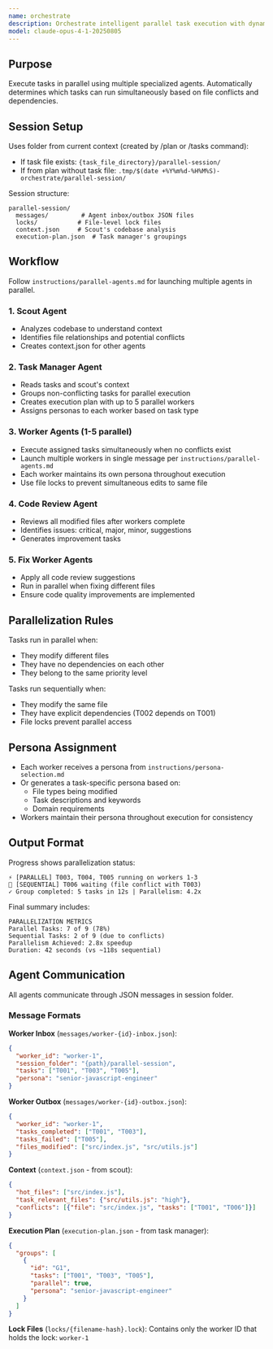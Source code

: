 ```yaml
---
name: orchestrate
description: Orchestrate intelligent parallel task execution with dynamic agents
model: claude-opus-4-1-20250805
---
```


## Purpose

Execute tasks in parallel using multiple specialized agents. Automatically determines which tasks can run simultaneously based on file conflicts and dependencies.

## Session Setup

Uses folder from current context (created by /plan or /tasks command):
- If task file exists: `{task_file_directory}/parallel-session/`
- If from plan without task file: `.tmp/$(date +%Y%m%d-%H%M%S)-orchestrate/parallel-session/`

Session structure:
```
parallel-session/
  messages/         # Agent inbox/outbox JSON files
  locks/           # File-level lock files
  context.json     # Scout's codebase analysis
  execution-plan.json  # Task manager's groupings
```

## Workflow

Follow `instructions/parallel-agents.md` for launching multiple agents in parallel.

### 1. Scout Agent
- Analyzes codebase to understand context
- Identifies file relationships and potential conflicts
- Creates context.json for other agents

### 2. Task Manager Agent
- Reads tasks and scout's context
- Groups non-conflicting tasks for parallel execution
- Creates execution plan with up to 5 parallel workers
- Assigns personas to each worker based on task type

### 3. Worker Agents (1-5 parallel)
- Execute assigned tasks simultaneously when no conflicts exist
- Launch multiple workers in single message per `instructions/parallel-agents.md`
- Each worker maintains its own persona throughout execution
- Use file locks to prevent simultaneous edits to same file

### 4. Code Review Agent
- Reviews all modified files after workers complete
- Identifies issues: critical, major, minor, suggestions
- Generates improvement tasks

### 5. Fix Worker Agents
- Apply all code review suggestions
- Run in parallel when fixing different files
- Ensure code quality improvements are implemented

## Parallelization Rules

Tasks run in parallel when:
- They modify different files
- They have no dependencies on each other
- They belong to the same priority level

Tasks run sequentially when:
- They modify the same file
- They have explicit dependencies (T002 depends on T001)
- File locks prevent parallel access

## Persona Assignment

- Each worker receives a persona from `instructions/persona-selection.md`
- Or generates a task-specific persona based on:
  - File types being modified
  - Task descriptions and keywords
  - Domain requirements
- Workers maintain their persona throughout execution for consistency

## Output Format

Progress shows parallelization status:
```
⚡ [PARALLEL] T003, T004, T005 running on workers 1-3
🔄 [SEQUENTIAL] T006 waiting (file conflict with T003)
✓ Group completed: 5 tasks in 12s | Parallelism: 4.2x
```

Final summary includes:
```
PARALLELIZATION METRICS
Parallel Tasks: 7 of 9 (78%)
Sequential Tasks: 2 of 9 (due to conflicts)
Parallelism Achieved: 2.8x speedup
Duration: 42 seconds (vs ~118s sequential)
```

## Agent Communication

All agents communicate through JSON messages in session folder.

### Message Formats

**Worker Inbox** (`messages/worker-{id}-inbox.json`):
```json
{
  "worker_id": "worker-1",
  "session_folder": "{path}/parallel-session",
  "tasks": ["T001", "T003", "T005"],
  "persona": "senior-javascript-engineer"
}
```

**Worker Outbox** (`messages/worker-{id}-outbox.json`):
```json
{
  "worker_id": "worker-1",
  "tasks_completed": ["T001", "T003"],
  "tasks_failed": ["T005"],
  "files_modified": ["src/index.js", "src/utils.js"]
}
```

**Context** (`context.json` - from scout):
```json
{
  "hot_files": ["src/index.js"],
  "task_relevant_files": {"src/utils.js": "high"},
  "conflicts": [{"file": "src/index.js", "tasks": ["T001", "T006"]}]
}
```

**Execution Plan** (`execution-plan.json` - from task manager):
```json
{
  "groups": [
    {
      "id": "G1",
      "tasks": ["T001", "T003", "T005"],
      "parallel": true,
      "persona": "senior-javascript-engineer"
    }
  ]
}
```

**Lock Files** (`locks/{filename-hash}.lock`):
Contains only the worker ID that holds the lock: `worker-1`